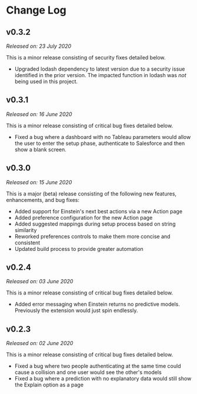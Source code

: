 # Change Log

## v0.3.2

_Released on: 23 July 2020_

This is a minor release consisting of security fixes detailed below.

- Upgraded lodash dependency to latest version due to a security issue identified in the prior version. The impacted function in lodash was _not_ being used in this project.

## v0.3.1

_Released on: 16 June 2020_

This is a minor release consisting of critical bug fixes detailed below.

- Fixed a bug where a dashboard with no Tableau parameters would allow the user to enter the setup phase, authenticate to Salesforce and then show a blank screen.

## v0.3.0

_Released on: 15 June 2020_

This is a major (beta) release consisting of the following new features, enhancements, and bug fixes:

- Added support for Einstein's next best actions via a new Action page
- Added preference configuration for the new Action page
- Added suggested mappings during setup process based on string similarity
- Reworked preferences controls to make them more concise and consistent
- Updated build process to provide greater automation

## v0.2.4

_Released on: 03 June 2020_

This is a minor release consisting of critical bug fixes detailed below.

- Added error messaging when Einstein returns no predictive models. Previously the extension would just spin endlessly.

## v0.2.3

_Released on: 02 June 2020_

This is a minor release consisting of critical bug fixes detailed below.

- Fixed a bug where two people authenticating at the same time could cause a collision and one user would see the other's models
- Fixed a bug where a prediction with no explanatory data would still show the Explain option as a page

